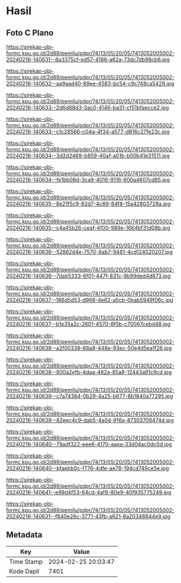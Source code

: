 # Hasil

## Foto C Plano

https://sirekap-obj-formc.kpu.go.id/2d89/pemilu/pdpr/74/13/05/20/05/7413052005002-20240216-140631--8a3375cf-ed57-4186-a62a-73dc7db98cb6.jpg

https://sirekap-obj-formc.kpu.go.id/2d89/pemilu/pdpr/74/13/05/20/05/7413052005002-20240216-140632--aa9aad40-89ee-4583-bc54-c9c748ca5429.jpg

https://sirekap-obj-formc.kpu.go.id/2d89/pemilu/pdpr/74/13/05/20/05/7413052005002-20240216-140633--2d6d88d3-3ac0-4146-ba31-cf51bfaecce2.jpg

https://sirekap-obj-formc.kpu.go.id/2d89/pemilu/pdpr/74/13/05/20/05/7413052005002-20240216-140633--c1c28566-c04a-4f34-a577-d816c27fe23c.jpg

https://sirekap-obj-formc.kpu.go.id/2d89/pemilu/pdpr/74/13/05/20/05/7413052005002-20240216-140634--3d2d2469-b859-40af-a01b-b00b41e31511.jpg

https://sirekap-obj-formc.kpu.go.id/2d89/pemilu/pdpr/74/13/05/20/05/7413052005002-20240216-140634--fe1bb08d-3ca9-4016-9116-800a4607cd85.jpg

https://sirekap-obj-formc.kpu.go.id/2d89/pemilu/pdpr/74/13/05/20/05/7413052005002-20240216-140635--8e21f5c9-82d7-4c89-84f8-15a42803728a.jpg

https://sirekap-obj-formc.kpu.go.id/2d89/pemilu/pdpr/74/13/05/20/05/7413052005002-20240216-140635--c4a45b26-ceaf-4f00-989e-1664bf31d08b.jpg

https://sirekap-obj-formc.kpu.go.id/2d89/pemilu/pdpr/74/13/05/20/05/7413052005002-20240216-140636--52862d4e-7570-4ab7-9481-4cd124020207.jpg

https://sirekap-obj-formc.kpu.go.id/2d89/pemilu/pdpr/74/13/05/20/05/7413052005002-20240216-140636--7dab5333-6f01-447f-831c-9b99ded4d873.jpg

https://sirekap-obj-formc.kpu.go.id/2d89/pemilu/pdpr/74/13/05/20/05/7413052005002-20240216-140637--186d5d53-d966-4e62-a5cb-0bab5949f06c.jpg

https://sirekap-obj-formc.kpu.go.id/2d89/pemilu/pdpr/74/13/05/20/05/7413052005002-20240216-140637--b1e35a2c-2601-4570-8f5b-c70067cebd48.jpg

https://sirekap-obj-formc.kpu.go.id/2d89/pemilu/pdpr/74/13/05/20/05/7413052005002-20240216-140638--a2f00338-68a8-448e-93ec-50e4d5ea1f26.jpg

https://sirekap-obj-formc.kpu.go.id/2d89/pemilu/pdpr/74/13/05/20/05/7413052005002-20240216-140638--800a2efb-4daa-482a-85a8-12443a91c9cd.jpg

https://sirekap-obj-formc.kpu.go.id/2d89/pemilu/pdpr/74/13/05/20/05/7413052005002-20240216-140639--c7a74384-0b29-4a25-b677-8b1840a77295.jpg

https://sirekap-obj-formc.kpu.go.id/2d89/pemilu/pdpr/74/13/05/20/05/7413052005002-20240216-140639--82eec4c9-dab5-4a0d-916a-87303706474d.jpg

https://sirekap-obj-formc.kpu.go.id/2d89/pemilu/pdpr/74/13/05/20/05/7413052005002-20240216-140640--79adf322-eee6-4170-aaea-33d04ac0dc0d.jpg

https://sirekap-obj-formc.kpu.go.id/2d89/pemilu/pdpr/74/13/05/20/05/7413052005002-20240216-140640--bfaebb0c-f776-4dfe-ae78-194cd749ce5e.jpg

https://sirekap-obj-formc.kpu.go.id/2d89/pemilu/pdpr/74/13/05/20/05/7413052005002-20240216-140641--e99d4f53-64cd-4af8-80e9-40f935775249.jpg

https://sirekap-obj-formc.kpu.go.id/2d89/pemilu/pdpr/74/13/05/20/05/7413052005002-20240216-140631--f840e26c-3771-43fb-a621-8a20348844e9.jpg


## Metadata

| Key        | Value               |
| ---------- | ------------------- |
| Time Stamp | 2024-02-25 20:03:47 |
| Kode Dapil | 7401                |



